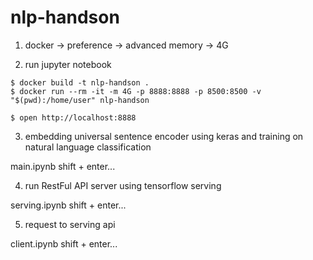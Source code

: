 
# nlp-handson

1. docker -> preference -> advanced memory -> 4G

2. run jupyter notebook

```
$ docker build -t nlp-handson .
$ docker run --rm -it -m 4G -p 8888:8888 -p 8500:8500 -v "$(pwd):/home/user" nlp-handson
```

```
$ open http://localhost:8888
```

3. embedding universal sentence encoder using keras and training on natural language classification

main.ipynb shift + enter...

4. run RestFul API server using tensorflow serving

serving.ipynb shift + enter...

5. request to serving api

client.ipynb shift + enter...
